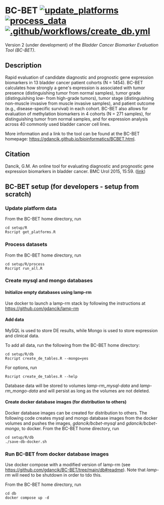 # BC-BET [![update_platforms](https://github.com/gdancik/BC-BET/workflows/platforms/badge.svg)](https://github.com/gdancik/BC-BET/actions/workflows/platforms.yml) [![process_data](https://github.com/gdancik/BC-BET/actions/workflows/process.yml/badge.svg)](https://github.com/gdancik/BC-BET/actions/workflows/process.yml) [![.github/workflows/create_db.yml](https://github.com/gdancik/BC-BET/actions/workflows/create_db.yml/badge.svg)](https://github.com/gdancik/BC-BET/actions/workflows/create_db.yml)

Version 2 (under development) of the *Bladder Cancer Biomarker Evaluation Tool (BC-BET)*.

## Description
Rapid evaluation of candidate diagnostic and prognostic gene expression biomarkers in 13 bladder cancer patient cohorts (N = 1454). BC-BET calculates how strongly a gene's expression is associated with tumor presence (distinguishing tumor from normal samples), tumor grade (distinguishing low- from high-grade tumors), tumor stage (distinguishing non-muscle invasive from muscle invasive samples), and patient outcome (e.g., disease-specific survival) in each cohort. BC-BET also allows for evaluation of methylation biomarkers in 4 cohorts (N = 271 samples), for distinguishing tumor from normal samples, and for expression analysis across 40 commonly used bladder cancer cell lines. 

More information and a link to the tool can be found at the BC-BET homepage: https://gdancik.github.io/bioinformatics/BCBET.html.
## Citation
Dancik, G.M. An online tool for evaluating diagnostic and prognostic gene expression biomarkers in bladder cancer. BMC Urol 2015, 15:59. ([link](http://biomedcentral.com/1471-2490/15/59)) 

## BC-BET setup (for developers - setup from scratch)

### Update platform data

From the BC-BET home directory, run
```
cd setup/R 
Rscript get_platforms.R
```

### Process datasets

From the BC-BET home directory, run

```
cd setup/R/process
Rscript run_all.R
```

### Create mysql and mongo databases

#### Initialize empty databases using lamp-rm

Use docker to launch a lamp-rm stack by following the instructions at https://github.com/gdancik/lamp-rm

#### Add data

MySQL is used to store DE results, while Mongo is used to store expression and clinical data. 

To add all data, run the following from the BC-BET home directory:

```
cd setup/R/db 
Rscript create_de_tables.R --mongo=yes
```

For options, run
```
Rscript create_de_tables.R --help
```

Database data will be stored to volumes *lamp-rm_mysql-data* and *lamp-rm_mongo-data* and will persist as long as the volumes are not deleted.

#### Create docker database images (for distribution to others)

Docker database images can be created for distribution to others. The following code creates mysql and mongo database images from the docker volumes and pushes the images, *gdancik/bcbet-mysql* and *gdancik/bcbet-mongo*, to docker.
From the BC-BET home directory, run

```
cd setup/R/db 
./save-db-docker.sh
```

### Run BC-BET from docker database images

Use docker compose with a modified version of lamp-rm (see https://github.com/gdancik/BC-BET/tree/main/db#readme). Note that *lamp-rm* will need to be shutdown in order to tdo this.

From the BC-BET home directory, run

```
cd db 
docker compose up -d
```
